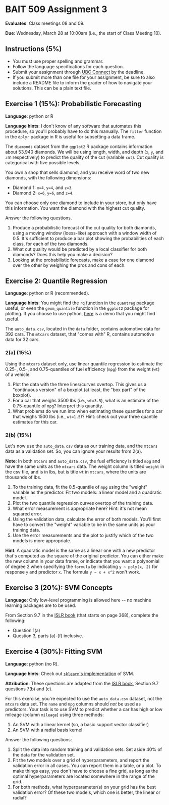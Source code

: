 # BAIT 509 Assignment 3

__Evaluates__: Class meetings 08 and 09.

__Due__: Wednesday, March 28 at 10:00am (i.e., the start of Class Meeting 10).


## Instructions (5%)

- You must use proper spelling and grammar.
- Follow the language specifications for each question.
- Submit your assignment through [UBC Connect](https://connect.ubc.ca/) by the deadline. 
- If you submit more than one file for your assignment, be sure to also include a README file to inform the grader of how to navigate your solutions. This can be a plain text file.

## Exercise 1 (15%): Probabilistic Forecasting 

__Language__: python or R

__Language hints__: I don't know of any software that automates this procedure, so you'll probably have to do this manually. The `filter` function in the `dplyr` package in R is useful for subsetting a data frame.

The `diamonds` dataset from the `ggplot2` R package contains information about 53,940 diamonds. We will be using length, width, and depth (`x`, `y`, and `z`m respectively) to predict the quality of the cut (variable `cut`). Cut quality is categorical with five possible levels. 

You own a shop that sells diamond, and you receive word of two new diamonds, with the following dimensions: 

- Diamond 1: `x=4`, `y=4`, and `z=3`.
- Diamond 2: `x=6`, `y=6`, and `z=4`.

You can choose only one diamond to include in your store, but only have this information. You want the diamond with the highest cut quality.

Answer the following questions.

1. Produce a probabilistic forecast of the cut quality for both diamonds, using a moving window (loess-like) approach with a window width of 0.5. It's sufficient to produce a bar plot showing the probabilities of each class, for each of the two diamonds. 
2. What cut quality would be predicted by a local classifier for both diamonds? Does this help you make a decision?
3. Looking at the probabilistic forecasts, make a case for one diamond over the other by weighing the pros and cons of each.

## Exercise 2: Quantile Regression

__Language__: python or R (recommended).

__Language hints__: You might find the `rq` function in the `quantreg` package useful, or even the `geom_quantile` function in the `ggplot2` package for plotting. If you choose to use python, [here](http://www.statsmodels.org/dev/examples/notebooks/generated/quantile_regression.html) is a demo that you might find useful.

The `auto_data.csv`, located in the `data` folder, contains automotive data for 392 cars. The `mtcars` dataset, that "comes with" R, contains automotive data for 32 cars.

### 2(a) (15%)

Using the `mtcars` dataset only, use linear quantile regression to estimate the 0.25-, 0.5-, and 0.75-quantiles of fuel efficiency (`mpg`) from the weight (`wt`) of a vehicle. 

1. Plot the data with the three lines/curves overtop. This gives us a "continuous version" of a boxplot (at least, the "box part" of the boxplot).
2. For a car that weighs 3500 lbs (i.e., `wt=3.5`), what is an estimate of the 0.75-quantile of `mpg`? Interpret this quantity.
3. What problems do we run into when estimating these quantiles for a car that weighs 1500 lbs (i.e., `wt=1.5`)? Hint: check out your three quantile estimates for this car.

### 2(b) (15%)

Let's now use the `auto_data.csv` data as our training data, and the `mtcars` data as a validation set. So, you can ignore your results from 2(a). 

__Note__: In both `mtcars` and `auto_data.csv`, the fuel efficiency is titled `mpg` and have the same units as the `mtcars` data. The weight column is titled `weight` in the csv file, and is in lbs, but is title `wt` in `mtcars`, where the units are thousands of lbs.

1. To the training data, fit the 0.5-quantile of `mpg` using the "weight" variable as the predictor. Fit two models: a linear model and a quadratic model.
2. Plot the two quantile regression curves overtop of the training data.
3. What error measurement is appropriate here? Hint: it's not mean squared error. 
4. Using the validation data, calculate the error of both models. You'll first have to convert the "weight" variable to be in the same units as your training data.
5. Use the error measurements and the plot to justify which of the two models is more appropriate.

__Hint__: A quadratic model is the same as a linear one with a new predictor that's computed as the square of the original predictor. You can either make the new column in your data frame, or indicate that you want a polynomial of degree 2 when specifying the `formula` by indicating `y ~ poly(x, 2)` for response `y` and predictor `x`. The formula `y ~ x + x^2` won't work.


## Exercise 3 (20%): SVM Concepts 

__Language__: Only low-level programming is allowed here -- no machine learning packages are to be used.

From Section 9.7 in the [ISLR book](http://www-bcf.usc.edu/~gareth/ISL/) (that starts on page 368), complete the following:

- Question 1(a)
- Question 3, parts (a)-(f) inclusive.

## Exercise 4 (30%): Fitting SVM 

__Language__: python (no R). 

__Language hints__: Check out [`sklearn`'s implementation](http://scikit-learn.org/stable/modules/generated/sklearn.svm.SVC.html) of SVM. 

__Attribution__: These questions are adapted from the [ISLR book](http://www-bcf.usc.edu/~gareth/ISL/), Section 9.7 questions 7(b) and (c).

For this exercise, you're expected to use the `auto_data.csv` dataset, not the `mtcars` data set. The `name` and `mpg` columns should _not_ be used as predictors. Your task is to use SVM to predict whether a car has high or low mileage (column `mileage`) using three methods:

1. An SVM with a linear kernel (so, a basic support vector classifier)
2. An SVM with a radial basis kernel

Answer the following questions:

1. Split the data into random training and validation sets. Set aside 40% of the data for the validation set. 
2. Fit the two models over a grid of hyperparameters, and report the validation error in all cases. You can report them in a table, or a plot. To make things easy, you don't have to choose a fine grid, as long as the optimal hyperparameters are located somewhere in the range of the grid.
3. For both methods, what hyperparameter(s) on your grid has the best validation error? Of these two models, which one is better, the linear or radial?

